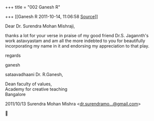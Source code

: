 +++
title = "002 Ganesh R"

+++
[[Ganesh R	2011-10-14, 11:06:58 [Source](https://groups.google.com/g/bvparishat/c/NdCQD4wDa8Q)]]



Dear Dr. Surendra Mohan Mishraji,  
  
thanks a lot for your verse in praise of my good friend Dr.S. Jagannth's work astavyastam and am all the more indebted to you for beautifully incorporating my name in it and endorsing my appreciation to that play.  
  
regards  
  
ganesh  
  
  
sataavadhaani Dr. R.Ganesh,  
  
Dean faculty of values,  
Academy for creative teaching  
Bangalore  
  

2011/10/13 Surendra Mohan Mishra \<[dr.surendramo...@gmail.com]()\>



